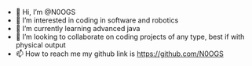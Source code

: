 - 👋 Hi, I’m @N0OGS
- 👀 I’m interested in coding in software and robotics
- 🌱 I’m currently learning advanced java
- 💞️ I’m looking to collaborate on coding projects of any type, best if with physical output
- 📫 How to reach me my github link is https://github.com/N0OGS

<!---
N0OGS/N0OGS is a ✨ special ✨ repository because its `README.md` (this file) appears on your GitHub profile.
You can click the Preview link to take a look at your changes.
--->
